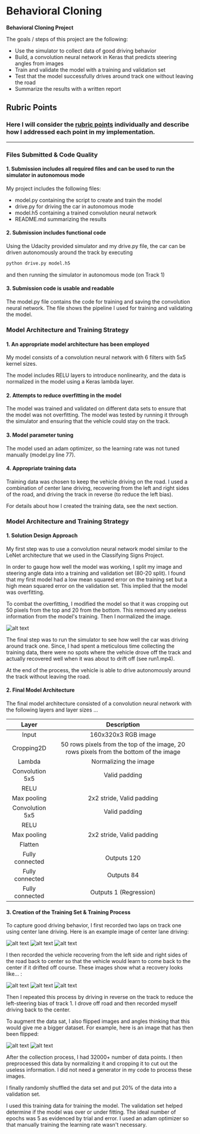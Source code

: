 # **Behavioral Cloning** 

**Behavioral Cloning Project**

The goals / steps of this project are the following:
* Use the simulator to collect data of good driving behavior
* Build, a convolution neural network in Keras that predicts steering angles from images
* Train and validate the model with a training and validation set
* Test that the model successfully drives around track one without leaving the road
* Summarize the results with a written report


[//]: # (Image References)

[image1]: ./images/crop.png "Cropped image"
[image2]: ./images/center1.jpg "Center cam"
[image2b]: ./images/left1.jpg "Left cam"
[image2c]: ./images/right1.jpg "Right cam"
[image3]: ./images/save1.jpg "Recovery Image"
[image4]: ./images/save2.jpg "Recovery Image"
[image5]: ./images/save3.jpg "Recovery Image"
[image6]: ./images/flip1.jpg "Normal Image"
[image7]: ./images/flip2.jpg "Flipped Image"

## Rubric Points
### Here I will consider the [rubric points](https://review.udacity.com/#!/rubrics/432/view) individually and describe how I addressed each point in my implementation.  

---
### Files Submitted & Code Quality

#### 1. Submission includes all required files and can be used to run the simulator in autonomous mode

My project includes the following files:
* model.py containing the script to create and train the model
* drive.py for driving the car in autonomous mode
* model.h5 containing a trained convolution neural network 
* README.md summarizing the results

#### 2. Submission includes functional code
Using the Udacity provided simulator and my drive.py file, the car can be driven autonomously around the track by executing 
```sh
python drive.py model.h5
```
and then running the simulator in autonomous mode (on Track 1)

#### 3. Submission code is usable and readable

The model.py file contains the code for training and saving the convolution neural network. The file shows the pipeline I used for training and validating the model.

### Model Architecture and Training Strategy

#### 1. An appropriate model architecture has been employed

My model consists of a convolution neural network with 6 filters with 5x5 kernel sizes. 

The model includes RELU layers to introduce nonlinearity, and the data is normalized in the model using a Keras lambda layer. 

#### 2. Attempts to reduce overfitting in the model

The model was trained and validated on different data sets to ensure that the model was not overfitting. The model was tested by running it through the simulator and ensuring that the vehicle could stay on the track.

#### 3. Model parameter tuning

The model used an adam optimizer, so the learning rate was not tuned manually (model.py line 77).

#### 4. Appropriate training data

Training data was chosen to keep the vehicle driving on the road. I used a combination of center lane driving, recovering from the left and right sides of the road, and driving the track in reverse (to reduce the left bias).

For details about how I created the training data, see the next section. 

### Model Architecture and Training Strategy

#### 1. Solution Design Approach


My first step was to use a convolution neural network model similar to the LeNet architecture that we used in the Classifying Signs Project.

In order to gauge how well the model was working, I split my image and steering angle data into a training and validation set (80-20 split). I found that my first model had a low mean squared error on the training set but a high mean squared error on the validation set. This implied that the model was overfitting. 

To combat the overfitting, I modified the model so that it was cropping out 50 pixels from the top and 20 from the bottom. This removed any useless information from the model's training. Then I normalized the image.

![alt text][image1]

The final step was to run the simulator to see how well the car was driving around track one. Since, I had spent a meticulous time collecting the training data, there were no spots where the vehicle drove off the track and actually recovered well when it was about to drift off (see run1.mp4). 

At the end of the process, the vehicle is able to drive autonomously around the track without leaving the road.

#### 2. Final Model Architecture

The final model architecture consisted of a convolution neural network with the following layers and layer sizes ...


| Layer         		|     Description	        					| 
|:---------------------:|:---------------------------------------------:| 
| Input         		| 160x320x3 RGB image   			| 
| Cropping2D     	| 50 rows pixels from the top of the image, 20 rows pixels from the bottom of the image 	|
| Lambda | Normalizing the image |
| Convolution 5x5	    |  Valid padding|
| RELU					|												|
| Max pooling	      	| 2x2 stride, Valid padding		    |
| Convolution 5x5	    |  Valid padding|
| RELU					|												|
| Max pooling	      	| 2x2 stride, Valid padding		    |
| Flatten	        	| 				                    |
| Fully connected		| Outputs 120        							|
| Fully connected		| Outputs 84        							|
| Fully connected		| Outputs 1 (Regression)      				|


#### 3. Creation of the Training Set & Training Process

To capture good driving behavior, I first recorded two laps on track one using center lane driving. Here is an example image of center lane driving:

![alt text][image2]
![alt text][image2b]
![alt text][image2c]

I then recorded the vehicle recovering from the left side and right sides of the road back to center so that the vehicle would learn to come back to the center if it drifted off course. These images show what a recovery looks like... :

![alt text][image3]
![alt text][image4]
![alt text][image5]

Then I repeated this process by driving in reverse on the track to reduce the left-steering bias of track 1. I drove off road and then recorded myself driving back to the center.

To augment the data sat, I also flipped images and angles thinking that this would give me a bigger dataset. For example, here is an image that has then been flipped:

![alt text][image6]
![alt text][image7]

After the collection process, I had 32000+ number of data points. I then preprocessed this data by normalizing it and cropping it to cut out the useless information. I did not need a generator in my code to process these images.

I finally randomly shuffled the data set and put 20% of the data into a validation set. 

I used this training data for training the model. The validation set helped determine if the model was over or under fitting. The ideal number of epochs was 5 as evidenced by trial and error. I used an adam optimizer so that manually training the learning rate wasn't necessary.
